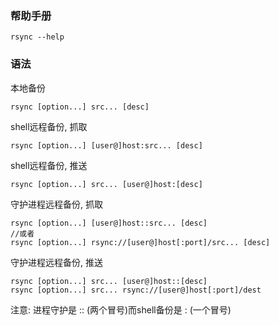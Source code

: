 ### 帮助手册
```
rsync --help
```

### 语法
本地备份
```
rsync [option...] src... [desc]
```

shell远程备份, 抓取
```
rsync [option...] [user@]host:src... [desc]
```

shell远程备份, 推送
```
rsync [option...] src... [user@]host:[desc]
```

守护进程远程备份, 抓取
```
rsync [option...] [user@]host::src... [desc] 
//或者
rsync [option...] rsync://[user@]host[:port]/src... [desc] 
```

守护进程远程备份, 推送
```
rsync [option...] src... [user@]host::[desc]
rsync [option...] src... rsync://[user@]host[:port]/dest
```

注意: 进程守护是 :: (两个冒号)而shell备份是 : (一个冒号)